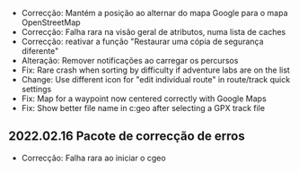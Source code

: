 - Correcção: Mantém a posição ao alternar do mapa Google para o mapa OpenStreetMap
- Correcção: Falha rara na visão geral de atributos, numa lista de caches
- Correcção: reativar a função "Restaurar uma cópia de segurança diferente"
- Alteração: Remover notificações ao carregar os percursos
- Fix: Rare crash when sorting by difficulty if adventure labs are on the list
- Change: Use different icon for "edit individual route" in route/track quick settings
- Fix: Map for a waypoint now centered correctly with Google Maps
- Fix: Show better file name in c:geo after selecting a GPX track file

## 2022.02.16 Pacote de correcção de erros

- Correcção: Falha rara ao iniciar o cgeo
